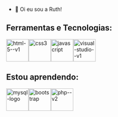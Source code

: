 - 👋 Oi eu sou a Ruth!

<h2>Ferramentas e Tecnologias:</h2>
<img  width ="60"  height="60" src="https://img.icons8.com/color/48/html-5--v1.png"  alt ="html-5--v1" /><img width="60" height="60" src="https://img.icons8.com/fluency/48/css3.png" alt="css3"/><img width="60" height="60" src="https://img.icons8.com/fluency/48/javascript.png" alt="javascript"/><img width="60" height="60" src="https://img.icons8.com/color/48/visual-studio--v1.png" alt="visual-studio--v1"/>

<h2>Estou aprendendo:</h2>
<img width="60" height="60" src="https://img.icons8.com/color/48/mysql-logo.png" alt="mysql-logo"/><img width="60" height="60" src="https://img.icons8.com/nolan/64/bootstrap.png" alt="bootstrap"/><img width="60" height="60" src="https://img.icons8.com/nolan/64/php--v2.png" alt="php--v2"/>
          
          
 
<!---
ruthsantanasilva/ruthsantanasilva is a ✨ special ✨ repository because its `README.md` (this file) appears on your GitHub profile.
You can click the Preview link to take a look at your changes.
--->

